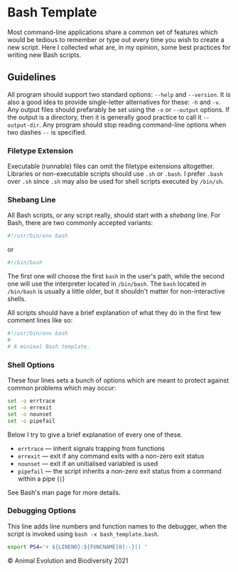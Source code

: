 # Bash Template

Most command-line applications share a common set of features which would be
tedious to remember or type out every time you wish to create a new script.
Here I collected what are, in my opinion, some best practices for writing new
Bash scripts.

## Guidelines

All program should support two standard options: `--help` and `--version`.
It is also a good idea to provide single-letter alternatives for these: `-h`
and `-v`.  Any output files should prefarably be set using the `-o` or
`--output` options. If the output is a directory, then it is generally good
practice to call it `--output-dir`. Any program should stop reading
command-line options when two dashes `--` is specified.

### Filetype Extension

Executable (runnable) files can omit the filetype extensions altogether.
Libraries or non-executable scripts should use `.sh` or `.bash`. I prefer
`.bash` over `.sh` since `.sh` may also be used for shell scripts executed by
`/bin/sh`.

### Shebang Line

All Bash scripts, or any script really, should start with a _shebang_ line.
For Bash, there are two commonly accepted variants:

```bash
#!/usr/bin/env bash
```

or

```bash
#!/bin/bash
```

The first one will choose the first `bash` in the user's path, while the
second one will use the interpreter located in `/bin/bash`. The `bash`
located in `/bin/bash` is usually a little older, but it shouldn't matter for
non-interactive shells.

All scripts should have a brief explanation of what they do in the first few
comment lines like so:

```bash
#!/usr/bin/env bash
#
# A minimal Bash template.
```

### Shell Options

These four lines sets a bunch of options which are meant to protect against
common problems which may occur:

```bash
set -o errtrace
set -o errexit
set -o nounset
set -o pipefail
```

Below I try to give a brief explanation of every one of these.

* `errtrace` — inherit signals trapping from functions
* `errexit` — exit if any command exits with a non-zero exit status
* `nounset` — exit if an unitialised variabled is used
* `pipefail` — the script inherits a non-zero exit status from a command within
  a pipe (`|`)

See Bash's man page for more details.

### Debugging Options

This line adds line numbers and function names to the debugger, when the
script is invoked using `bash -x bash_template.bash`.

```bash
export PS4='+ ${LINENO}:${FUNCNAME[0]:-}() '
```

© Animal Evolution and Biodiversity 2021
